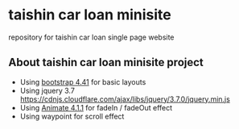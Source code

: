 # taishin car loan minisite
repository for taishin car loan single page website

## About taishin car loan minisite project
* Using [bootstrap 4.41](https://getbootstrap.com/docs/4.6/getting-started/introduction/) for basic layouts
* Using jquery 3.7 https://cdnjs.cloudflare.com/ajax/libs/jquery/3.7.0/jquery.min.js
* Using [Animate 4.1.1](https://animate.style/) for fadeIn / fadeOut effect
* Using waypoint for scroll effect
